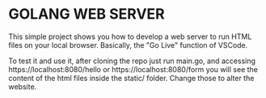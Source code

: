 # GOLANG WEB SERVER

This simple project shows you how to develop a web server to run HTML files on your local browser. Basically, the "Go Live" function of VSCode.

To test it and use it, after cloning the repo just run main.go, and accessing https://localhost:8080/hello or https://localhost:8080/form you will see the content of the html files inside the static/ folder. Change those to alter the website. 